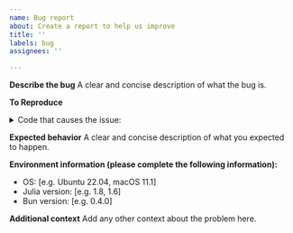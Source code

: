 ```yaml
---
name: Bug report
about: Create a report to help us improve
title: ''
labels: bug
assignees: ''

---
```


**Describe the bug**
A clear and concise description of what the bug is.

**To Reproduce**
<details>
<summary>Code that causes the issue:</summary>

```javascript
import { Julia } from "jlbun";

Julia.init();
Julia.eval("println(42)");
Julia.close();
```
</details>

**Expected behavior**
A clear and concise description of what you expected to happen.

**Environment information (please complete the following information):**
 - OS: [e.g. Ubuntu 22.04, macOS 11.1]
 - Julia version: [e.g. 1.8, 1.6]
 - Bun version: [e.g. 0.4.0]

**Additional context**
Add any other context about the problem here.
